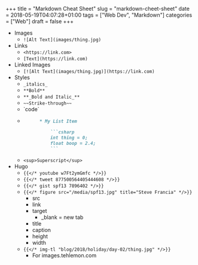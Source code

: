 +++
title = "Markdown Cheat Sheet"
slug = "markdown-cheet-sheet"
date = 2018-05-19T04:07:28+01:00
tags = ["Web Dev", "Markdown"]
categories = ["Web"]
draft = false
+++
<!--more-->

* Images
    * `![Alt Text](images/thing.jpg)`
* Links
    * `<https://link.com>`
    * `[Text](https://link.com)`
* Linked Images
    * `[![Alt Text](images/thing.jpg)](https://link.com)`
* Styles
    * `_italics_`
    * `**Bold**`
    * `**_Bold and Italic_**`
    * `~~Strike-through~~`
    * \`code`
    * ```markdown
            * My List Item

                ```csharp
                int thing = 0;
                float boop = 2.4;
                ```
        ```
    * `<sup>Superscript</sup>`
* Hugo
    * `{{</* youtube w7Ft2ymGmfc */>}}`
    * `{{</* tweet 877500564405444608 */>}}`
    * `{{</* gist spf13 7896402 */>}}`
    * `{{</* figure src="/media/spf13.jpg" title="Steve Francia" */>}}`
        * src
        * link
        * target
            * _blank = new tab
        * title
        * caption
        * height
        * width
    * `{{</* img-tl "blog/2018/holiday/day-02/thing.jpg" */>}}`
        * For images.tehlemon.com
